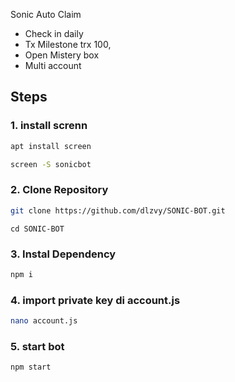 

Sonic Auto Claim
- Check in daily
- Tx Milestone trx 100, 
- Open Mistery box
- Multi account
  
  
## Steps

### 1. install screnn

```bash
apt install screen 
```
```bash
screen -S sonicbot
```
### 2. Clone Repository

```bash
git clone https://github.com/dlzvy/SONIC-BOT.git
```

```
cd SONIC-BOT
```

### 3. Instal Dependency

```bash
npm i
```

### 4. import private key di  account.js

```bash
nano account.js
```

### 5. start bot

```bash
npm start

```


